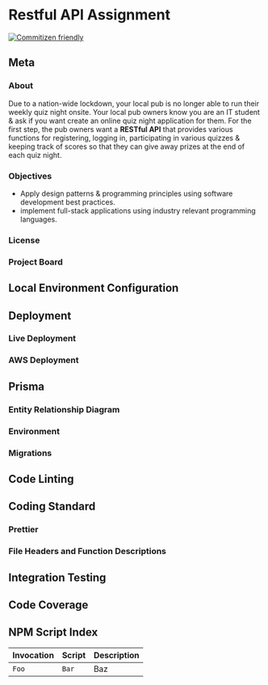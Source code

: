 # Restful API Assignment

[![Commitizen friendly](https://img.shields.io/badge/commitizen-friendly-brightgreen.svg)](http://commitizen.github.io/cz-cli/)

## Meta

### About

Due to a nation-wide lockdown, your local pub is no longer able to run their weekly quiz night onsite. Your local pub owners know you are an IT student \& ask if you want create an online quiz night application for them. For the first step, the pub owners want a **RESTful API** that provides various functions for registering, logging in, participating in various quizzes \& keeping track of scores so that they can give away prizes at the end of each quiz night.

### Objectives

- Apply design patterns & programming principles using software development best practices.
- implement full-stack applications using industry relevant programming languages.

### License

### Project Board

## Local Environment Configuration

## Deployment

### Live Deployment

### AWS Deployment

## Prisma

### Entity Relationship Diagram

### Environment

### Migrations

## Code Linting

## Coding Standard

### Prettier

### File Headers and Function Descriptions

## Integration Testing

## Code Coverage

## NPM Script Index

| Invocation | Script | Description |
| :--------- | :----- | :---------- |
| `Foo`      | `Bar`  | Baz         |
